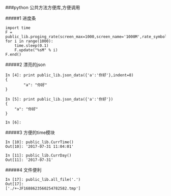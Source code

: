 ###python 公共方法方便库,方便调用

#####1 进度条

    import time
    F = public_lib.proging_rate(screen_max=1000,screen_name='1000M',rate_symbol='#')
    for i in range(1000):
        time.sleep(0.1)
        F.update("%sM" % i)
    F.end()
    

#####2 漂亮的json    

    In [4]: print public_lib.json_data({'a':'你好'},indent=8)
    {
            "a": "你好"
    }
    
    In [5]: print public_lib.json_data({'a':'你好'})
    {
        "a": "你好"
    }
    
    In [6]: 


#####3 方便的time模块

    In [10]: public_lib.CurrTime()
    Out[10]: '2017-07-31 11:04:01'
    
    In [11]: public_lib.CurrDay()
    Out[11]: '2017-07-31'


#####4 文件便利

    In [17]: public_lib.all_file('.')
    Out[17]: 
    ['./+~JF1688623560254782582.tmp']

